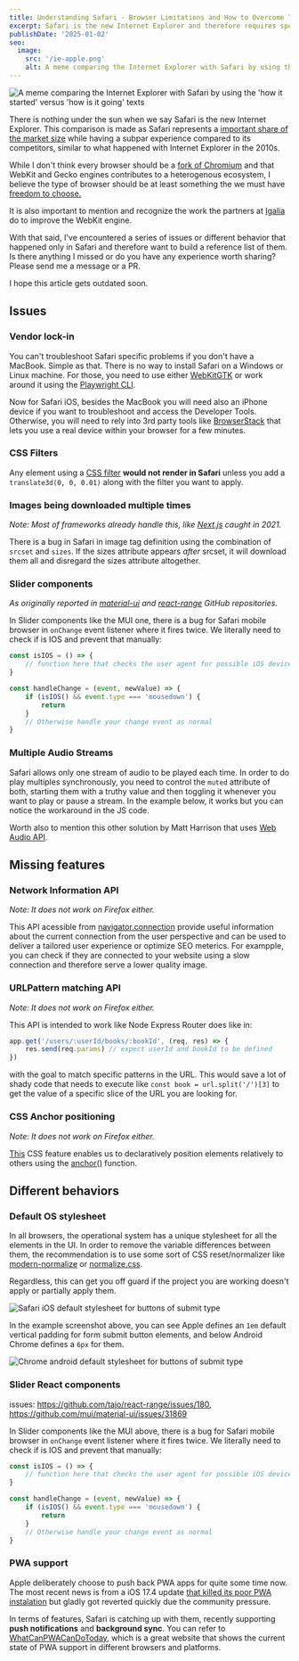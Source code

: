```yaml
---
title: Understanding Safari - Browser Limitations and How to Overcome Them
excerpt: Safari is the new Internet Explorer and therefore requires special treatment in web development.
publishDate: '2025-01-02'
seo:
  image:
    src: '/ie-apple.png'
    alt: A meme comparing the Internet Explorer with Safari by using the 'how it started' versus 'how is it going' texts.
---
```


![A meme comparing the Internet Explorer with Safari by using the 'how it started' versus 'how is it going' texts](/ie-apple.png)

There is nothing under the sun when we say Safari is the new Internet Explorer. This comparison is made as Safari represents a [important share of the market size](https://gs.statcounter.com/browser-market-share) while having a subpar experience compared to its competitors, similar to what happened with Internet Explorer in the 2010s.

While I don't think every browser should be a [fork of Chromium](https://support.microsoft.com/topic/microsoft-edge-chromium-1ce9507c-f09d-4de6-a706-eb52f46be90c) and that WebKit and Gecko engines contributes to a heterogenous ecosystem, I believe the type of browser should be at least something the we must have [freedom to choose.](https://www-theverge-com.translate.goog/2024/1/25/24050478/apple-ios-17-4-browser-engines-eu)

It is also important to mention and recognize the work the partners at [Igalia](https://mariospr.org/2024/11/03/igalia-and-webkit-status-update-and-plans-2024/) do to improve the WebKit engine.

With that said, I've encountered a series of issues or different behavior that happened only in Safari and therefore want to build a reference list of them. Is there anything I missed or do you have any experience worth sharing? Please send me a message or a PR.

I hope this article gets outdated soon.

## Issues

### Vendor lock-in

You can't troubleshoot Safari specific problems if you don't have a MacBook. Simple as that. There is no way to install Safari on a Windows or Linux machine. For those, you need to use either [WebKitGTK](https://webkitgtk.org/) or work around it using the [Playwright CLI](https://dev.to/dustinbrett/running-the-latest-safari-webkit-on-windows-33pb).

Now for Safari iOS, besides the MacBook you will need also an iPhone device if you want to troubleshoot and access the Developer Tools. Otherwise, you will need to rely into 3rd party tools like [BrowserStack](https://www.browserstack.com/) that lets you use a real device within your browser for a few minutes.

### CSS Filters

Any element using a [CSS filter](https://developer.mozilla.org/en-US/docs/Web/CSS/filter) **would not render in Safari** unless you add a `translate3d(0, 0, 0.01)` along with the filter you want to apply.

<script async src="//jsfiddle.net/luizcieslak/odm8abLu/11/embed/result,js/dark/"></script>

<!-- Originally reported by
https://x.com/Rich_Harris/status/1848771715603525834?t=I-c0JX506Y7p-rGRIeQqkw -->

### Images being downloaded multiple times

_Note: Most of frameworks already handle this, like [Next.js](https://github.com/vercel/next.js/pull/22902) caught in 2021._

There is a bug in Safari in image tag definition using the combination of `srcset` and `sizes`. If the sizes attribute appears _after_ srcset, it will download them all and disregard the sizes attribute altogether.

<script async src="//jsfiddle.net/luizcieslak/rgxnves0/3/embed/result,html/dark/"></script>

### Slider components

_As originally reported in [material-ui](https://github.com/mui/material-ui/issues/31869) and [react-range](https://github.com/tajo/react-range/issues/180) GitHub repositories._

In Slider components like the MUI one, there is a bug for Safari mobile browser in `onChange` event listener where it fires twice. We literally need to check if is IOS and prevent that manually:

```js
const isIOS = () => {
	// function here that checks the user agent for possible iOS devices
}

const handleChange = (event, newValue) => {
	if (isIOS() && event.type === 'mousedown') {
		return
	}
	// Otherwise handle your change event as normal
}
```

<script async src="//jsfiddle.net/luizcieslak/L675gcn4/97/embed/result,js/dark/"></script>

### Multiple Audio Streams

Safari allows only one stream of audio to be played each time. In order to do play multiples synchronously, you need to control the `muted` attribute of both, starting them with a truthy value and then toggling it whenever you want to play or pause a stream. In the example below, it works but you can notice the workaround in the JS code.

<script async src="//jsfiddle.net/luizcieslak/Lbwtkugy/9/embed/result,js/dark/"></script>

Worth also to mention this other solution by Matt Harrison that uses [Web Audio API](https://matt-harrison.com/posts/web-audio/).

## Missing features

### Network Information API

_Note: It does not work on Firefox either._

This API acessible from [navigator.connection](https://caniuse.com/?search=navigator.connection) provide useful information about the current connection from the user perspective and can be used to deliver a tailored user experience or optimize SEO meterics. For exampple, you can check if they are connected to your website using a slow connection and therefore serve a lower quality image.

<script async src="//jsfiddle.net/luizcieslak/d05y9er1/9/embed/result/dark/"></script>

### URLPattern matching API

_Note: It does not work on Firefox either._

This API is intended to work like Node Express Router does like in:

```js
app.get('/users/:userId/books/:bookId', (req, res) => {
	res.send(req.params) // expect userId and bookId to be defined
})
```

with the goal to match specific patterns in the URL. This would save a lot of shady code that needs to execute like `const book = url.split('/')[3]` to get the value of a specific slice of the URL you are looking for.

<script async src="//jsfiddle.net/luizcieslak/L3pjgsk9/3/embed/result,js/dark/"></script>

<!-- Originally reported by
https://x.com/kennethrohde/status/1861860350850728137?t=wdKtlDRTUfpWAVLU9u7X1A -->

### CSS Anchor positioning

_Note: It does not work on Firefox either._

[This](https://caniuse.com/css-anchor-positioning) CSS feature enables us to declaratively position elements relatively to others using the [anchor()](https://developer.mozilla.org/en-US/docs/Web/CSS/anchor) function.

<script async src="//jsfiddle.net/luizcieslak/mgv23ay8/5/embed/result,js/dark/"></script>

## Different behaviors

### Default OS stylesheet

In all browsers, the operational system has a unique stylesheet for all the elements in the UI. In order to remove the variable differences between them, the recommendation is to use some sort of CSS reset/normalizer like [modern-normalize](https://github.com/sindresorhus/modern-normalize) or [normalize.css](https://github.com/necolas/normalize.css).

Regardless, this can get you off guard if the project you are working doesn't apply or partially apply them.

![Safari iOS default stylesheet for buttons of submit type](/apple/stylesheet-safari.png)

In the example screenshot above, you can see Apple defines an `1em` default vertical padding for form submit button elements, and below Android Chrome defines a `6px` for them.

![Chrome android default stylesheet for buttons of submit type](/apple/stylesheet-chrome.png)

### Slider React components

issues: https://github.com/tajo/react-range/issues/180, https://github.com/mui/material-ui/issues/31869

In Slider components like the MUI above, there is a bug for Safari mobile browser in `onChange` event listener where it fires twice. We literally need to check if is IOS and prevent that manually:

```js
const isIOS = () => {
	// function here that checks the user agent for possible iOS devices
}

const handleChange = (event, newValue) => {
	if (isIOS() && event.type === 'mousedown') {
		return
	}
	// Otherwise handle your change event as normal
}
```

<script async src="//jsfiddle.net/luizcieslak/L675gcn4/97/embed/result,js/dark/"></script>

### PWA support

Apple deliberately choose to push back PWA apps for quite some time now. The most recent news is from a iOS 17.4 update [that killed its poor PWA instalation](https://open-web-advocacy.org/blog/its-official-apple-kills-web-apps-in-the-eu/) but gladly got reverted quickly due the community pressure.

In terms of features, Safari is catching up with them, recently supporting **push notifications** and **background sync**. You can refer to [WhatCanPWACanDoToday](https://whatcanpwacandoday.today/), which is a great website that shows the current state of PWA support in different browsers and platforms.

